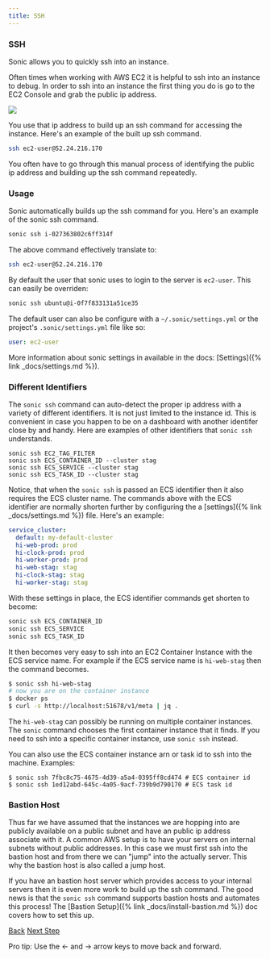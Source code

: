 ```yaml
---
title: SSH
---
```


### SSH

Sonic allows you to quickly ssh into an instance.

Often times when working with AWS EC2 it is helpful to ssh into an instance to debug.  In order to ssh into an instance the first thing you do is go to the EC2 Console and grab the public ip address.

<img src="/img/tutorials/ec2-console-public-ip.png" class="doc-photo" />

You use that ip address to build up an ssh command for accessing the instance.  Here's an example of the built up ssh command.

```sh
ssh ec2-user@52.24.216.170
```

You often have to go through this manual process of identifying the public ip address and building up the ssh command repeatedly.

### Usage

Sonic automatically builds up the ssh command for you. Here's an example of the sonic ssh command.

```sh
sonic ssh i-027363802c6ff314f
```

The above command effectively translate to:

```sh
ssh ec2-user@52.24.216.170
```

By default the user that sonic uses to login to the server is `ec2-user`. This can easily be overriden:

```sh
sonic ssh ubuntu@i-0f7f833131a51ce35
```

The default user can also be configure with a `~/.sonic/settings.yml` or the project's `.sonic/settings.yml` file like so:

```yaml
user: ec2-user
```

More information about sonic settings in available in the docs: [Settings]({% link _docs/settings.md %}).

### Different Identifiers

The `sonic ssh` command can auto-detect the proper ip address with a variety of different identifiers.  It is not just limited to the instance id. This is convenient in case you happen to be on a dashboard with another identifer close by and handy.  Here are examples of other identifiers that `sonic ssh` understands.

```
sonic ssh EC2_TAG_FILTER
sonic ssh ECS_CONTAINER_ID --cluster stag
sonic ssh ECS_SERVICE --cluster stag
sonic ssh ECS_TASK_ID --cluster stag
```

Notice, that when the `sonic ssh` is passed an ECS identifier then it also requires the ECS cluster name. The commands above with the ECS identifier are normally shorten further by configuring the a [settings]({% link _docs/settings.md %}) file.  Here's an example:

```yaml
service_cluster:
  default: my-default-cluster
  hi-web-prod: prod
  hi-clock-prod: prod
  hi-worker-prod: prod
  hi-web-stag: stag
  hi-clock-stag: stag
  hi-worker-stag: stag
```

With these settings in place, the ECS identifier commands get shorten to become:

```sh
sonic ssh ECS_CONTAINER_ID
sonic ssh ECS_SERVICE
sonic ssh ECS_TASK_ID
```

It then becomes very easy to ssh into an EC2 Container Instance with the ECS service name.  For example if the ECS service name is `hi-web-stag` then the command becomes.

```sh
$ sonic ssh hi-web-stag
# now you are on the container instance
$ docker ps
$ curl -s http://localhost:51678/v1/meta | jq .
```

The `hi-web-stag` can possibly be running on multiple container instances.  The `sonic` command chooses the first container instance that it finds.  If you need to ssh into a specific container instance, use `sonic ssh` instead.

You can also use the ECS container instance arn or task id to ssh into the machine.  Examples:

```
$ sonic ssh 7fbc8c75-4675-4d39-a5a4-0395ff8cd474 # ECS container id
$ sonic ssh 1ed12abd-645c-4a05-9acf-739b9d790170 # ECS task id
```

### Bastion Host

Thus far we have assumed that the instances we are hopping into are publicly available on a public subnet and have an public ip address associate with it.  A common AWS setup is to have your servers on internal subnets without public addresses.  In this case we must first ssh into the bastion host and from there we can "jump" into the actually server.  This why the bastion host is also called a jump host.

If you have an bastion host server which provides access to your internal servers then it is even more work to build up the ssh command.  The good news is that the `sonic ssh` command supports bastion hosts and automates this process! The [Bastion Setup]({% link _docs/install-bastion.md %}) doc covers how to set this up.


<a id="prev" class="btn btn-basic" href="{% link _docs/tutorial.md %}">Back</a>
<a id="next" class="btn btn-primary" href="{% link _docs/tutorial-ecs-exec.md %}">Next Step</a>
<p class="keyboard-tip">Pro tip: Use the <- and -> arrow keys to move back and forward.</p>
